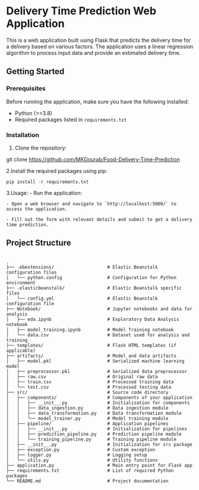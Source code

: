 # Delivery Time Prediction Web Application

This is a web application built using Flask that predicts the delivery time for a delivery based on various factors. The application uses a linear regression algorithm to process input data and provide an estimated delivery time.

## Getting Started

### Prerequisites

Before running the application, make sure you have the following installed:

- Python (>=3.8)
- Required packages listed in `requirements.txt`

### Installation

1. Clone the repository:

  git clone <https://github.com/MKGourab/Food-Delivery-Time-Prediction>

2.Install the required packages using pip:

    pip install -r requirements.txt

3.Usage:
    - Run the application:

    - Open a web browser and navigate to `http://localhost:5000/` to access the application.

    - Fill out the form with relevant details and submit to get a delivery time prediction.

## Project Structure

<pre>
<code>
.
├── .ebextensions/                    # Elastic Beanstalk configuration files
│   └── python.config                 # Configuration for Python environment
├── .elasticbeanstalk/                # Elastic Beanstalk specific files
│   └── config.yml                    # Elastic Beanstalk configuration file
├── Notebook/                         # Jupyter notebooks and data for analysis
│   ├── eda.ipynb                     # Exploratory Data Analysis notebook
│   ├── model_training.ipynb          # Model Training notebook
│   └── data.csv                      # Dataset used for analysis and training
├── templates/                        # Flask HTML templates (if applicable)
├── artifacts/                        # Model and data artifacts
│   ├── model.pkl                     # Serialized machine learning model
│   ├── preprocessor.pkl              # Serialized data preprocessor
│   ├── raw.csv                       # Original raw data
│   ├── train.csv                     # Processed training data
│   └── test.csv                      # Processed testing data
├── src/                              # Source code directory
│   ├── components/                   # Components of your application
│   │   ├── __init__.py               # Initialization for components
│   │   ├── data_ingestion.py         # Data ingestion module
│   │   ├── data_transformation.py    # Data transformation module
│   │   └── model_trainer.py          # Model training module
│   ├── pipeline/                     # Application pipelines
│   │   ├── __init__.py               # Initialization for pipelines
│   │   ├── prediction_pipeline.py    # Prediction pipeline module
│   │   └── training_pipeline.py      # Training pipeline module
│   ├── __init__.py                   # Initialization for src package
│   ├── exception.py                  # Custom exception
│   ├── logger.py                     # Logging setup
│   └── utils.py                      # Utility functions
├── application.py                    # Main entry point for Flask app
├── requirements.txt                  # List of required Python packages
└── README.md                         # Project documentation

</code>
</pre>


